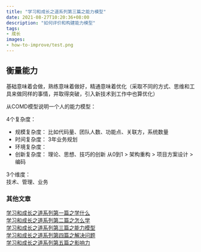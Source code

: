 ```yaml
---
title: "学习和成长之道系列第三篇之能力模型"
date: 2021-08-27T10:20:36+08:00
description: "如何评价和构建能力模型"
tags:
- 成长
images:
- how-to-improve/test.png
---  
```


## 衡量能力

基础意味着会做，熟练意味着做好，精通意味着优化（采取不同的方式、思维和工具来做同样的事情，并取得突破，引入新技术到工作中也算优化）

从COMD模型说明一个人的能力模型：  

4个复杂度：

+ 规模复杂度： 比如代码量、团队人数、功能点、关联方，系统数量
+ 时间复杂度： 3年业务规划
+ 环境复杂度：
+ 创新复杂度： 理论、思想、技巧的创新 从0到1 > 架构重构 > 项目方案设计 > 编码

3个维度：  
技术、管理、业务


### 其他文章

[学习和成长之道系列第一篇之学什么](../how-to-improve)  
[学习和成长之道系列第二篇之怎么学](../how-to-improve2)  
[学习和成长之道系列第三篇之能力模型](../how-to-improve3)  
[学习和成长之道系列第四篇之解决问题](../how-to-improve4)  
[学习和成长之道系列第五篇之影响力](../how-to-improve5)  
